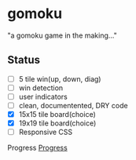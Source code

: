 # gomoku
"a gomoku game in the making..."

## Status

- [ ] 5 tile win(up, down, diag)
- [ ] win detection
- [ ] user indicators
- [ ] clean, documentented, DRY code
- [x] 15x15 tile board(choice)
- [x] 19x19 tile board(choice)
- [ ] Responsive CSS

Progress 
[Progress](https://progress-bar.dev/6/)
